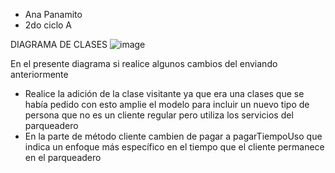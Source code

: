 - Ana Panamito
- 2do ciclo A

DIAGRAMA DE CLASES 
![image](https://github.com/user-attachments/assets/16caf0de-270a-4de1-bb6e-99285df5c24b)


En el presente diagrama si realice algunos cambios del enviando anteriormente 
- Realice la adición de la clase visitante ya que era una clases que se había pedido con esto amplie el modelo para incluir un nuevo tipo de persona que no es un cliente regular pero utiliza los servicios del parqueadero
- En la parte de método cliente cambien de pagar a pagarTiempoUso que indica un enfoque más específico en el tiempo que el cliente permanece en el parqueadero
